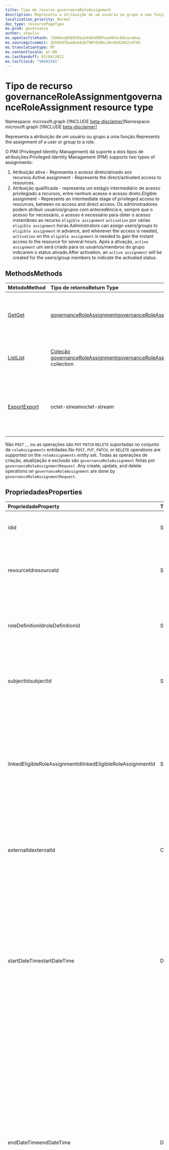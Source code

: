 ```yaml
---
title: Tipo de recurso governanceRoleAssignment
description: Representa a atribuição de um usuário ou grupo a uma função.
localization_priority: Normal
doc_type: resourcePageType
ms.prod: governance
author: shauliu
ms.openlocfilehash: 7206bea058910aa24d6dd907ea495acb6cace0aa
ms.sourcegitcommit: 3b583d7baa9ae81b796fd30bc24c65d26b2cdf43
ms.translationtype: MT
ms.contentlocale: pt-BR
ms.lasthandoff: 03/04/2021
ms.locfileid: "50443101"
---
```

# <a name="governanceroleassignment-resource-type"></a><span data-ttu-id="6449f-103">Tipo de recurso governanceRoleAssignment</span><span class="sxs-lookup"><span data-stu-id="6449f-103">governanceRoleAssignment resource type</span></span>

<span data-ttu-id="6449f-104">Namespace: microsoft.graph [!INCLUDE [beta-disclaimer](../../includes/beta-disclaimer.md)]</span><span class="sxs-lookup"><span data-stu-id="6449f-104">Namespace: microsoft.graph [!INCLUDE [beta-disclaimer](../../includes/beta-disclaimer.md)]</span></span>

<span data-ttu-id="6449f-105">Representa a atribuição de um usuário ou grupo a uma função.</span><span class="sxs-lookup"><span data-stu-id="6449f-105">Represents the assignment of a user or group to a role.</span></span>

<span data-ttu-id="6449f-106">O PIM (Privileged Identity Management) dá suporte a dois tipos de atribuições:</span><span class="sxs-lookup"><span data-stu-id="6449f-106">Privileged Identity Management (PIM) supports two types of assignments:</span></span>

1. <span data-ttu-id="6449f-107">Atribuição ativa - Representa o acesso direto/ativado aos recursos.</span><span class="sxs-lookup"><span data-stu-id="6449f-107">Active assignment - Represents the direct/activated access to resources.</span></span>
2. <span data-ttu-id="6449f-108">Atribuição qualificada - representa um estágio intermediário de acesso privilegiado a recursos, entre nenhum acesso e acesso direto.</span><span class="sxs-lookup"><span data-stu-id="6449f-108">Eligible assignment - Represents an intermediate stage of privileged access to resources, between no access and direct access.</span></span> <span data-ttu-id="6449f-109">Os administradores podem atribuir usuários/grupos com antecedência e, sempre que o acesso for necessário, o acesso é necessário para obter o acesso instantâneo ao recurso `eligible assignment` `activation` por várias `eligible assignment` horas.</span><span class="sxs-lookup"><span data-stu-id="6449f-109">Administrators can assign users/groups to `eligible assignment` in advance, and whenever the access is needed, `activation` on the `eligible assignment` is needed to gain the instant access to the resource for several hours.</span></span> <span data-ttu-id="6449f-110">Após a ativação, `active assignment` um será criado para os usuários/membros do grupo indicarem o status ativado.</span><span class="sxs-lookup"><span data-stu-id="6449f-110">After activation, an `active assignment` will be created for the users/group members to indicate the activated status.</span></span>

## <a name="methods"></a><span data-ttu-id="6449f-111">Methods</span><span class="sxs-lookup"><span data-stu-id="6449f-111">Methods</span></span>

| <span data-ttu-id="6449f-112">Método</span><span class="sxs-lookup"><span data-stu-id="6449f-112">Method</span></span>          | <span data-ttu-id="6449f-113">Tipo de retorno</span><span class="sxs-lookup"><span data-stu-id="6449f-113">Return Type</span></span> |<span data-ttu-id="6449f-114">Descrição</span><span class="sxs-lookup"><span data-stu-id="6449f-114">Description</span></span>|
|:------------|:--------|:--------|
|[<span data-ttu-id="6449f-115">Get</span><span class="sxs-lookup"><span data-stu-id="6449f-115">Get</span></span>](../api/governanceroleassignment-get.md) |  [<span data-ttu-id="6449f-116">governanceRoleAssignment</span><span class="sxs-lookup"><span data-stu-id="6449f-116">governanceRoleAssignment</span></span>](../resources/governanceroleassignment.md) |<span data-ttu-id="6449f-117">Ler propriedades e relações de uma entidade de atribuição de função.</span><span class="sxs-lookup"><span data-stu-id="6449f-117">Read properties and relationships of a role assignment entity.</span></span>|
|[<span data-ttu-id="6449f-118">List</span><span class="sxs-lookup"><span data-stu-id="6449f-118">List</span></span>](../api/governanceroleassignment-list.md) | <span data-ttu-id="6449f-119">[Coleção governanceRoleAssignment](../resources/governanceroleassignment.md)</span><span class="sxs-lookup"><span data-stu-id="6449f-119">[governanceRoleAssignment](../resources/governanceroleassignment.md) collection</span></span>|<span data-ttu-id="6449f-120">Listar uma coleção de atribuições de função em um recurso.</span><span class="sxs-lookup"><span data-stu-id="6449f-120">List a collection of role assignments on a resource.</span></span> |
|[<span data-ttu-id="6449f-121">Export</span><span class="sxs-lookup"><span data-stu-id="6449f-121">Export</span></span>](../api/governanceroleassignment-export.md) | <span data-ttu-id="6449f-122">octet-stream</span><span class="sxs-lookup"><span data-stu-id="6449f-122">octet-stream</span></span> |<span data-ttu-id="6449f-123">Baixe uma coleção de atribuições de função em um recurso e salve como um `.csv` arquivo.</span><span class="sxs-lookup"><span data-stu-id="6449f-123">Download a collection of role assignments on a resource and save as a `.csv` file.</span></span>|

<span data-ttu-id="6449f-124">Não `POST` , , ou as operações são `PUT` `PATCH` `DELETE` suportadas no conjunto de `roleAssignments` entidades.</span><span class="sxs-lookup"><span data-stu-id="6449f-124">No `POST`, `PUT`, `PATCH`, or `DELETE` operations are supported on the `roleAssignments` entity set.</span></span> <span data-ttu-id="6449f-125">Todas as operações de criação, atualização e exclusão são `governanceRoleAssignment` feitas por `governanceRoleAssignmentRequest` .</span><span class="sxs-lookup"><span data-stu-id="6449f-125">Any create, update, and delete operations on `governanceRoleAssignment` are done by `governanceRoleAssignmentRequest`.</span></span>

## <a name="properties"></a><span data-ttu-id="6449f-126">Propriedades</span><span class="sxs-lookup"><span data-stu-id="6449f-126">Properties</span></span>
| <span data-ttu-id="6449f-127">Propriedade</span><span class="sxs-lookup"><span data-stu-id="6449f-127">Property</span></span>  | <span data-ttu-id="6449f-128">Tipo</span><span class="sxs-lookup"><span data-stu-id="6449f-128">Type</span></span>      |<span data-ttu-id="6449f-129">Descrição</span><span class="sxs-lookup"><span data-stu-id="6449f-129">Description</span></span>|
|:----------|:----------|:----------|
|<span data-ttu-id="6449f-130">id</span><span class="sxs-lookup"><span data-stu-id="6449f-130">id</span></span>         |<span data-ttu-id="6449f-131">String</span><span class="sxs-lookup"><span data-stu-id="6449f-131">String</span></span>     |<span data-ttu-id="6449f-132">A ID da atribuição de função.</span><span class="sxs-lookup"><span data-stu-id="6449f-132">The ID of the role assignment.</span></span> <span data-ttu-id="6449f-133">Está no formato GUID.</span><span class="sxs-lookup"><span data-stu-id="6449f-133">It is in GUID format.</span></span>|
|<span data-ttu-id="6449f-134">resourceId</span><span class="sxs-lookup"><span data-stu-id="6449f-134">resourceId</span></span> |<span data-ttu-id="6449f-135">String</span><span class="sxs-lookup"><span data-stu-id="6449f-135">String</span></span>     |<span data-ttu-id="6449f-136">Obrigatório.</span><span class="sxs-lookup"><span data-stu-id="6449f-136">Required.</span></span> <span data-ttu-id="6449f-137">A ID do recurso ao qual a atribuição de função está associada.</span><span class="sxs-lookup"><span data-stu-id="6449f-137">The ID of the resource which the role assignment is associated with.</span></span> |
|<span data-ttu-id="6449f-138">roleDefinitionId</span><span class="sxs-lookup"><span data-stu-id="6449f-138">roleDefinitionId</span></span>|<span data-ttu-id="6449f-139">String</span><span class="sxs-lookup"><span data-stu-id="6449f-139">String</span></span>|<span data-ttu-id="6449f-140">Obrigatório.</span><span class="sxs-lookup"><span data-stu-id="6449f-140">Required.</span></span> <span data-ttu-id="6449f-141">A ID da definição de função à qual a atribuição de função está associada.</span><span class="sxs-lookup"><span data-stu-id="6449f-141">The ID of the role definition which the role assignment is associated with.</span></span> |
|<span data-ttu-id="6449f-142">subjectId</span><span class="sxs-lookup"><span data-stu-id="6449f-142">subjectId</span></span>|<span data-ttu-id="6449f-143">String</span><span class="sxs-lookup"><span data-stu-id="6449f-143">String</span></span>       |<span data-ttu-id="6449f-144">Obrigatório.</span><span class="sxs-lookup"><span data-stu-id="6449f-144">Required.</span></span> <span data-ttu-id="6449f-145">A ID do assunto ao qual a atribuição de função está associada.</span><span class="sxs-lookup"><span data-stu-id="6449f-145">The ID of the subject which the role assignment is associated with.</span></span> |
|<span data-ttu-id="6449f-146">linkedEligibleRoleAssignmentId</span><span class="sxs-lookup"><span data-stu-id="6449f-146">linkedEligibleRoleAssignmentId</span></span>|<span data-ttu-id="6449f-147">String</span><span class="sxs-lookup"><span data-stu-id="6449f-147">String</span></span>|<span data-ttu-id="6449f-148">Se for um e criado devido à `active assignment` ativação em `eligible assignment` um , ele representará a ID `eligible assignment` disso; Caso contrário, o valor será `null` .</span><span class="sxs-lookup"><span data-stu-id="6449f-148">If this is an `active assignment` and created due to activation on an `eligible assignment`, it represents the ID of that `eligible assignment`; Otherwise, the value is `null`.</span></span> |
|<span data-ttu-id="6449f-149">externalId</span><span class="sxs-lookup"><span data-stu-id="6449f-149">externalId</span></span>   |<span data-ttu-id="6449f-150">Cadeia de caracteres</span><span class="sxs-lookup"><span data-stu-id="6449f-150">String</span></span>     |<span data-ttu-id="6449f-151">A ID externa do recurso usado para identificar a atribuição de função no provedor.</span><span class="sxs-lookup"><span data-stu-id="6449f-151">The external ID the resource that is used to identify the role assignment in the provider.</span></span>|
|<span data-ttu-id="6449f-152">startDateTime</span><span class="sxs-lookup"><span data-stu-id="6449f-152">startDateTime</span></span>|<span data-ttu-id="6449f-153">DateTimeOffset</span><span class="sxs-lookup"><span data-stu-id="6449f-153">DateTimeOffset</span></span>|<span data-ttu-id="6449f-154">A hora de início da atribuição de função.</span><span class="sxs-lookup"><span data-stu-id="6449f-154">The start time of the role assignment.</span></span> <span data-ttu-id="6449f-155">O tipo Timestamp representa informações de data e hora usando o formato ISO 8601 e está sempre no horário UTC.</span><span class="sxs-lookup"><span data-stu-id="6449f-155">The Timestamp type represents date and time information using ISO 8601 format and is always in UTC time.</span></span> <span data-ttu-id="6449f-156">Por exemplo, meia-noite em UTC no dia 1° de janeiro de 2014 teria esta aparência: `'2014-01-01T00:00:00Z'`</span><span class="sxs-lookup"><span data-stu-id="6449f-156">For example, midnight UTC on Jan 1, 2014 would look like this: `'2014-01-01T00:00:00Z'`</span></span>|
|<span data-ttu-id="6449f-157">endDateTime</span><span class="sxs-lookup"><span data-stu-id="6449f-157">endDateTime</span></span>|<span data-ttu-id="6449f-158">DateTimeOffset</span><span class="sxs-lookup"><span data-stu-id="6449f-158">DateTimeOffset</span></span>|<span data-ttu-id="6449f-159">Para uma atribuição de função não permanente, este é o momento em que a atribuição de função será expirada.</span><span class="sxs-lookup"><span data-stu-id="6449f-159">For a non-permanent role assignment, this is the time when the role assignment will be expired.</span></span> <span data-ttu-id="6449f-160">O tipo Timestamp representa informações de data e hora usando o formato ISO 8601 e está sempre no horário UTC.</span><span class="sxs-lookup"><span data-stu-id="6449f-160">The Timestamp type represents date and time information using ISO 8601 format and is always in UTC time.</span></span> <span data-ttu-id="6449f-161">Por exemplo, meia-noite em UTC no dia 1° de janeiro de 2014 teria esta aparência: `'2014-01-01T00:00:00Z'`</span><span class="sxs-lookup"><span data-stu-id="6449f-161">For example, midnight UTC on Jan 1, 2014 would look like this: `'2014-01-01T00:00:00Z'`</span></span>|
|<span data-ttu-id="6449f-162">assignmentState</span><span class="sxs-lookup"><span data-stu-id="6449f-162">assignmentState</span></span>|<span data-ttu-id="6449f-163">String</span><span class="sxs-lookup"><span data-stu-id="6449f-163">String</span></span>  |<span data-ttu-id="6449f-164">O estado da atribuição.</span><span class="sxs-lookup"><span data-stu-id="6449f-164">The state of the assignment.</span></span> <span data-ttu-id="6449f-165">O valor pode ser</span><span class="sxs-lookup"><span data-stu-id="6449f-165">The value can be</span></span> <ul><li> <span data-ttu-id="6449f-166">`Eligible` para atribuição qualificada</span><span class="sxs-lookup"><span data-stu-id="6449f-166">`Eligible` for eligible assignment</span></span></li><li> <span data-ttu-id="6449f-167">`Active` - se ele for atribuído diretamente pelos administradores ou ativado em uma `Active` atribuição qualificada pelos usuários.</span><span class="sxs-lookup"><span data-stu-id="6449f-167">`Active` - if it is directly assigned `Active` by administrators, or activated on an eligible assignment by the users.</span></span></li></ul>|
|<span data-ttu-id="6449f-168">memberType</span><span class="sxs-lookup"><span data-stu-id="6449f-168">memberType</span></span>|<span data-ttu-id="6449f-169">String</span><span class="sxs-lookup"><span data-stu-id="6449f-169">String</span></span>      |<span data-ttu-id="6449f-170">O tipo de membro.</span><span class="sxs-lookup"><span data-stu-id="6449f-170">The type of member.</span></span> <span data-ttu-id="6449f-171">O valor pode ser:</span><span class="sxs-lookup"><span data-stu-id="6449f-171">The value can be:</span></span> <ul><li><span data-ttu-id="6449f-172">`Inherited` - a atribuição de função é herdada de um escopo de recurso pai</span><span class="sxs-lookup"><span data-stu-id="6449f-172">`Inherited` - the role assignment is inherited from a parent resource scope</span></span></li><li><span data-ttu-id="6449f-173">`Group`- a atribuição de função não é herdada, mas vem da associação de uma atribuição de grupo</span><span class="sxs-lookup"><span data-stu-id="6449f-173">`Group`- the role assignment is not inherited, but comes from the membership of a group assignment</span></span></li><li><span data-ttu-id="6449f-174">`User` - a atribuição de função não é herdada nem de uma atribuição de grupo.</span><span class="sxs-lookup"><span data-stu-id="6449f-174">`User` - the role assignment is neither inherited nor from a group assignment.</span></span></li></ul>|


## <a name="relationships"></a><span data-ttu-id="6449f-175">Relações</span><span class="sxs-lookup"><span data-stu-id="6449f-175">Relationships</span></span>
| <span data-ttu-id="6449f-176">Relação</span><span class="sxs-lookup"><span data-stu-id="6449f-176">Relationship</span></span> | <span data-ttu-id="6449f-177">Tipo</span><span class="sxs-lookup"><span data-stu-id="6449f-177">Type</span></span>   |<span data-ttu-id="6449f-178">Descrição</span><span class="sxs-lookup"><span data-stu-id="6449f-178">Description</span></span>|
|:---------------|:--------|:----------|
|<span data-ttu-id="6449f-179">recurso</span><span class="sxs-lookup"><span data-stu-id="6449f-179">resource</span></span>|[<span data-ttu-id="6449f-180">governanceResource</span><span class="sxs-lookup"><span data-stu-id="6449f-180">governanceResource</span></span>](../resources/governanceresource.md)|<span data-ttu-id="6449f-181">Somente leitura.</span><span class="sxs-lookup"><span data-stu-id="6449f-181">Read-only.</span></span> <span data-ttu-id="6449f-182">O recurso associado à atribuição de função.</span><span class="sxs-lookup"><span data-stu-id="6449f-182">The resource associated with the role assignment.</span></span> |
|<span data-ttu-id="6449f-183">roleDefinition</span><span class="sxs-lookup"><span data-stu-id="6449f-183">roleDefinition</span></span>|[<span data-ttu-id="6449f-184">governanceRoleDefinition</span><span class="sxs-lookup"><span data-stu-id="6449f-184">governanceRoleDefinition</span></span>](../resources/governanceroledefinition.md)|<span data-ttu-id="6449f-185">Somente leitura.</span><span class="sxs-lookup"><span data-stu-id="6449f-185">Read-only.</span></span> <span data-ttu-id="6449f-186">A definição de função associada à atribuição de função.</span><span class="sxs-lookup"><span data-stu-id="6449f-186">The role definition associated with the role assignment.</span></span> |
|<span data-ttu-id="6449f-187">assunto</span><span class="sxs-lookup"><span data-stu-id="6449f-187">subject</span></span>|[<span data-ttu-id="6449f-188">governanceSubject</span><span class="sxs-lookup"><span data-stu-id="6449f-188">governanceSubject</span></span>](../resources/governancesubject.md)|<span data-ttu-id="6449f-189">Somente leitura.</span><span class="sxs-lookup"><span data-stu-id="6449f-189">Read-only.</span></span> <span data-ttu-id="6449f-190">O assunto associado à atribuição de função.</span><span class="sxs-lookup"><span data-stu-id="6449f-190">The subject associated with the role assignment.</span></span> |
|<span data-ttu-id="6449f-191">linkedEligibleRoleAssignment</span><span class="sxs-lookup"><span data-stu-id="6449f-191">linkedEligibleRoleAssignment</span></span>|[<span data-ttu-id="6449f-192">governanceRoleAssignment</span><span class="sxs-lookup"><span data-stu-id="6449f-192">governanceRoleAssignment</span></span>](../resources/governanceroleassignment.md)|<span data-ttu-id="6449f-193">Somente leitura.</span><span class="sxs-lookup"><span data-stu-id="6449f-193">Read-only.</span></span> <span data-ttu-id="6449f-194">Se for um `active assignment` e criado devido à ativação em um , ele `eligible assignment` representará o objeto disso `eligible assignment` ; Caso contrário, o valor será `null` .</span><span class="sxs-lookup"><span data-stu-id="6449f-194">If this is an `active assignment` and created due to activation on an `eligible assignment`, it represents the object of that `eligible assignment`; Otherwise, the value is `null`.</span></span> |

## <a name="json-representation"></a><span data-ttu-id="6449f-195">Representação JSON</span><span class="sxs-lookup"><span data-stu-id="6449f-195">JSON representation</span></span>

<span data-ttu-id="6449f-196">Veja a seguir uma representação JSON do recurso.</span><span class="sxs-lookup"><span data-stu-id="6449f-196">Here is a JSON representation of the resource.</span></span>


<!-- {
  "blockType": "resource",
  "keyProperty": "id",
  "optionalProperties": [

  ],
  "@odata.type": "microsoft.graph.governanceRoleAssignment"
}-->

```json
{
  "id": "String (identifier)",
  "resourceId": "String",
  "roleDefinitionId": "String",
  "subjectId": "String",
  "linkedEligibleRoleAssignmentId": "String",
  "externalId": "String",
  "startDateTime": "String (timestamp)",
  "endDateTime": "String (timestamp)",
  "assignmentState": "String",
  "memberType": "String",
}

```

<!-- uuid: 8fcb5dbc-d5aa-4681-8e31-b001d5168d79
2015-10-25 14:57:30 UTC -->
<!--
{
  "type": "#page.annotation",
  "description": "governanceRoleAssignment",
  "keywords": "",
  "section": "documentation",
  "tocPath": "",
  "suppressions": []
}
-->


